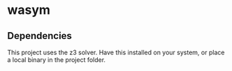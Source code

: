 # wasym

## Dependencies
This project uses the z3 solver. Have this installed on your system, or place
a local binary in the project folder.
